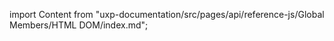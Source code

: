 
import Content from "uxp-documentation/src/pages/api/reference-js/Global Members/HTML DOM/index.md";

<Content query="product=xd"/>
